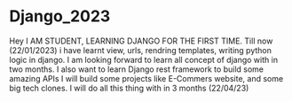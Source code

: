 # Django_2023
Hey I AM STUDENT, LEARNING DJANGO FOR THE FIRST TIME.
Till now (22/01/2023) i have learnt view, urls, rendring templates, writing python logic in django.
I am looking forward to learn all concept of django with in two months.
I also want to learn Django rest framework to build some amazing APIs 
I will build some projects like E-Commers website, and some big tech clones.
I will do all this thing with in 3 months (22/04/23)
